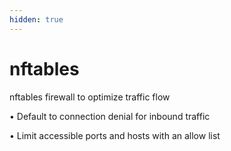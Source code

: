 ```yaml
---
hidden: true
---
```


# nftables

nftables firewall to optimize traffic flow

• Default to connection denial for inbound traffic

• Limit accessible ports and hosts with an allow list
